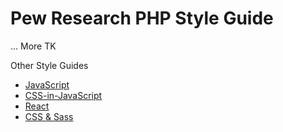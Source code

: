 # Pew Research PHP Style Guide
... More TK

Other Style Guides
  - [JavaScript](https://github.com/pewresearch/code-style-guide/tree/main/javascript)
  - [CSS-in-JavaScript](https://github.com/pewresearch/code-style-guide/tree/main/css-in-javascript)
  - [React](https://github.com/pewresearch/code-style-guide/tree/main/react)
  - [CSS & Sass](https://github.com/pewresearch/code-style-guide/tree/main/scss)
